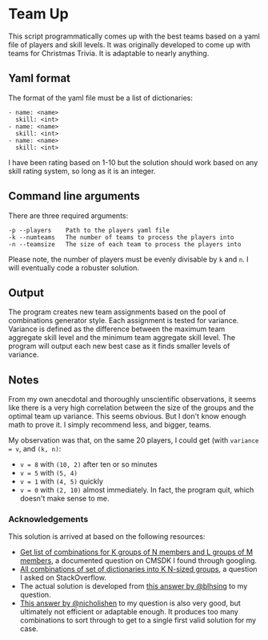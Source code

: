 # Team Up

This script programmatically comes up with the best teams based on a yaml file
of players and skill levels. It was originally developed to come up with teams
for Christmas Trivia. It is adaptable to nearly anything.

## Yaml format

The format of the yaml file must be a list of dictionaries:

    - name: <name>
      skill: <int>
    - name: <name>
      skill: <int>
    - name: <name>
      skill: <int>

I have been rating based on 1-10 but the solution should work based on any skill
rating system, so long as it is an integer.

## Command line arguments

There are three required arguments:

    -p --players    Path to the players yaml file
    -k --numteams   The number of teams to process the players into
    -n --teamsize   The size of each team to process the players into

Please note, the number of players must be evenly divisable by `k` and `n`. I
will eventually code a robuster solution.

## Output

The program creates new team assignments based on the pool of combinations
generator style. Each assignment is tested for variance. Variance is defined as
the difference between the maximum team aggregate skill level and the minimum
team aggregate skill level. The program will output each new best case as it
finds smaller levels of variance.

## Notes

From my own anecdotal and thoroughly unscientific observations, it seems like
there is a very high correlation between the size of the groups and the optimal
team up variance. This seems obvious. But I don't know enough math to prove it.
I simply recommend less, and bigger, teams.

My observation was that, on the same 20 players, I could get (with `variance =
v`, and `(k, n)`:

- `v = 8` with `(10, 2)` after ten or so minutes
- `v = 5` with `(5, 4)`
- `v = 1` with `(4, 5)` quickly
- `v = 0` with `(2, 10)` almost immediately. In fact, the program quit, which
  doesn't make sense to me.

### Acknowledgements

This solution is arrived at based on the following resources:

- [Get list of combinations for K groups of N members and L groups of M
  members](https://cmsdk.com/python/get-list-of-combinations-for-k-groups-of-n-members-and-l-groups-of-m-members.html),
  a documented question on CMSDK I found through googling.
- [All combinations of set of dictionaries into K N-sized
  groups](https://stackoverflow.com/questions/53916276/all-combinations-of-set-of-dictionaries-into-k-n-sized-groups),
  a question I asked on StackOverflow.
- The actual solution is developed from [this answer by
  @blhsing](https://stackoverflow.com/a/53918184/9691276) to my question.
- [This answer by @nicholishen](https://stackoverflow.com/a/53917051/9691276) to
  my question is also very good, but ultimately not efficient or adaptable
  enough. It produces too many combinations to sort through to get to a single
  first valid solution for my case.
